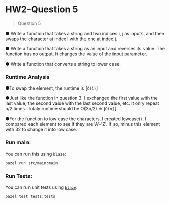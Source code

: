 # HW2-Question 5

> Question 5

● Write a function that takes a string and two indices i, j as inputs, and then ​swaps​ the character at index i with the one at index j. 

● Write a function that takes a string as an input and ​reverses​ its value. The function has no output. It changes the value of the input parameter. 

● Write a function that converts a string to lower case.

### Runtime Analysis

●To swap the element, the runtime is [`O(1)`]

●Just like the function in question 3. I exchanged the first value with the last value, the second value with the last second value, etc. It only repeat n/2 times. Totaly runtime should be O(3n/2) => [`O(n)`].

●For the function to low case the characters, I created lowcase(). I compared each element to see if they are 'A'-'Z'. If so, minus this element with 32 to change it into low case.
### Run main:

You can run this using `blaze`:

```bash
bazel run src/main:main
```

### Run Tests:

You can run unit tests using [`blaze`](installing-bazel):

```bash
bazel test tests:tests
```

